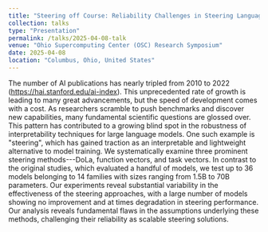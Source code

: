 ```yaml
---
title: "Steering off Course: Reliability Challenges in Steering Language Models"
collection: talks
type: "Presentation"
permalink: /talks/2025-04-08-talk
venue: "Ohio Supercomputing Center (OSC) Research Symposium"
date: 2025-04-08
location: "Columbus, Ohio, United States"
---
```


The number of AI publications has nearly tripled from 2010 to 2022 (https://hai.stanford.edu/ai-index). This unprecedented rate of growth is leading to many great advancements, but the speed of development comes with a cost. As researchers scramble to push benchmarks and discover new capabilities, many fundamental scientific questions are glossed over. This pattern has contributed to a growing blind spot in the robustness of interpretability techniques for large language models. One such example is "steering", which has gained traction as an interpretable and lightweight alternative to model training. We systematically examine three prominent steering methods---DoLa, function vectors, and task vectors. In contrast to the original studies, which evaluated a handful of models, we test up to 36 models belonging to 14 families with sizes ranging from 1.5B to 70B parameters. Our experiments reveal substantial variability in the effectiveness of the steering approaches, with a large number of models showing no improvement and at times degradation in steering performance. Our analysis reveals fundamental flaws in the assumptions underlying these methods, challenging their reliability as scalable steering solutions.
